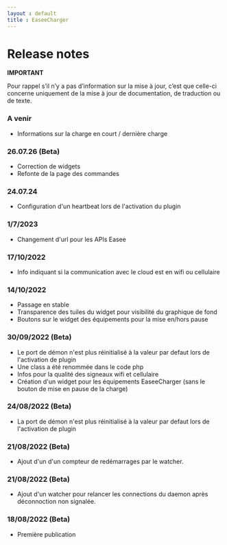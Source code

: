 ```yaml
---
layout : default
title : EaseeCharger
---
```

# Release notes

**IMPORTANT**

Pour rappel s’il n’y a pas d’information sur la mise à jour, c’est que celle-ci concerne uniquement de la mise à jour de documentation, de traduction ou de texte.

### A venir
* Informations sur la charge en court / dernière charge
 
### 26.07.26 (Beta)
+ Correction de widgets
+ Refonte de la page des commandes

### 24.07.24
+ Configuration d'un heartbeat lors de l'activation du plugin

### 1/7/2023
+ Changement d'url pour les APIs Easee

### 17/10/2022
+ Info indiquant si la communication avec le cloud est en wifi ou cellulaire

### 14/10/2022
* Passage en stable
* Transparence des tuiles du widget pour visibilité du graphique de fond
* Boutons sur le widget des équipements pour la mise en/hors pause

### 30/09/2022 (Beta)
* Le port de démon n'est plus réinitialisé à la valeur par defaut lors de l'activation de plugin
* Une class a été renommée dans le code php
* Infos pour la qualité des signeaux wifi et cellulaire
* Création d'un widget pour les équipements EaseeCharger (sans le bouton de mise en pause de la charge)

### 24/08/2022 (Beta)
* La port de démon n'est plus réinitialisé à la valeur par defaut lors de l'activation de plugin

### 21/08/2022 (Beta)
* Ajout d'un d'un compteur de redémarrages par le watcher.

### 21/08/2022 (Beta)
* Ajout d'un watcher pour relancer les connections du daemon après déconnoction non signalée.

### 18/08/2022 (Beta)
* Première publication
